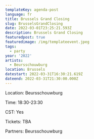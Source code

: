 ```yaml
---
templateKey: agenda-post
language: fr
title: Brussels Grand Closing
slug: BrusselsGrandClosing
date: 2022-03-01T23:25:21.593Z
description: Brussels Grand Closing
featuredpost: true
featuredimage: /img/templateevent.jpeg
tags:
  - party
year: '2022'
artists:
  - Beursschouwburg
location: Brussels
datestart: 2022-03-31T16:30:21.619Z
dateend: 2022-03-31T21:30:00.000Z
---
```

Location: Beursschouwburg

Time: 18:30-23:30

CST: Yes

Tickets: TBA

Partners: Beursschouwburg

